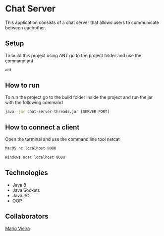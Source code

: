 # Chat Server
This application consists of a chat server that allows users to communicate between eachother.

## Setup
To build this project using ANT go to the project folder and use the command ant
```bash
ant
```
## How to run
To run the project go to the build folder inside the project and run the jar with the following command
```bash
java -jar chat-server-threads.jar [SERVER PORT]
```

## How to connect a client
Open the terminal and use the command line tool netcat
```bash
MacOS nc localhost 8080
```
```bash
Windows ncat localhost 8080
```
## Technologies
+ Java 8
+ Java Sockets
+ Java I/O
+ OOP
## Collaborators
[Mario Vieira](https://github.com/MarioWork)







